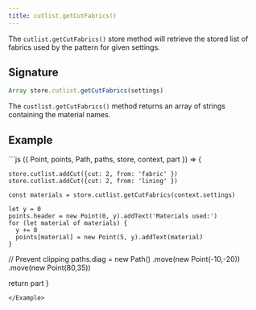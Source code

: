 ```yaml
---
title: cutlist.getCutFabrics()
---
```


The `cutlist.getCutFabrics()` store method will retrieve the stored
list of fabrics used by the pattern for given settings.

## Signature

```js
Array store.cutlist.getCutFabrics(settings)
```

The `custlist.getCutFabrics()` method returns an array of strings
containing the material names.

## Example

<Example caption="An example of the cutlist.getCutFabrics() store method">
```js
({ Point, points, Path, paths, store, context, part }) => {

	store.cutlist.addCut({cut: 2, from: 'fabric' })
	store.cutlist.addCut({cut: 2, from: 'lining' })

    const materials = store.cutlist.getCutFabrics(context.settings)

    let y = 0
    points.header = new Point(0, y).addText('Materials used:')
    for (let material of materials) {
      y += 8
      points[material] = new Point(5, y).addText(material)
    }

  // Prevent clipping
  paths.diag = new Path()
    .move(new Point(-10,-20))
    .move(new Point(80,35))

  return part
}
```
</Example>

